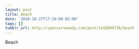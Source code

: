 ```yaml
---
layout: post
title: beach
date: '2010-10-27T17:28:00-05:00'
tags: []
tumblr_url: http://spencertweedy.com/post/1418096736/beach
---
```

Beach

